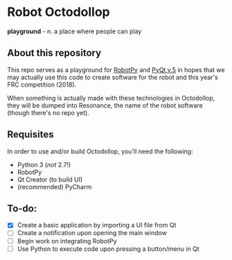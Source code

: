 # Robot Octodollop

**playground** - n. a place where people can play

## About this repository
This repo serves as a playground for [RobotPy](https://robotpy.github.io/) and [PyQt v.5](https://www.riverbankcomputing.com/software/pyqt/intro) in hopes that we may actually use this code to create software for the robot and this year's FRC competition (2018).

When something is actually made with these technologies in Octodollop, they will be dumped into Resonance, the name of the robot software (though there's no repo yet).

## Requisites
In order to use and/or build Octodollop, you'll need the following:
* Python 3 (_not_ 2.7!)
* RobotPy
* Qt Creator (to build UI)
* (recommended) PyCharm

## To-do:
- [X] Create a basic application by importing a UI file from Qt
- [ ] Create a notification upon opening the main window
- [ ] Begin work on integrating RobotPy
- [ ] Use Python to execute code upon pressing a button/menu in Qt
